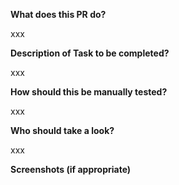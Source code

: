 **What does this PR do?**

xxx

**Description of Task to be completed?**

xxx

**How should this be manually tested?**

xxx

**Who should take a look?**

xxx

**Screenshots (if appropriate)**